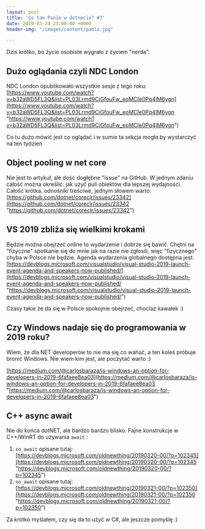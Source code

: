 ```yaml
---
layout: post
title: 'Co tam Panie w dotnecie? #7'
date: 2019-03-24 23:00:00 +0000
header-img: "/images/content/pablo.jpg"

---
```

Dziś krótko, bo życie osobiste wygrało z życiem "nerda".

## Dużo oglądania czyli NDC London

NDC London opublikowało wszystkie sesje z tego roku: [https://www.youtube.com/watch?v=b32aWD5FL3Q&list=PL03Lrmd9CiGfouFw_eoMCIe0Pq4lM6ygn](https://www.youtube.com/watch?v=b32aWD5FL3Q&list=PL03Lrmd9CiGfouFw_eoMCIe0Pq4lM6ygn "https://www.youtube.com/watch?v=b32aWD5FL3Q&list=PL03Lrmd9CiGfouFw_eoMCIe0Pq4lM6ygn")

Co tu dużo mówić jest co oglądać i w sumie ta sekcja mogła by wystarczyć na ten tydzień

## Object pooling w net core

Nie jest to artykuł, ale dość dogłębne "issue" na GitHub. W jednym zdaniu całość można określić: jak użyć puli obiektów dla lepszej wydajności. Całość krótka, odnośniki treściwe, jednym słowem warto: [https://github.com/dotnet/coreclr/issues/23342](https://github.com/dotnet/coreclr/issues/23342 "https://github.com/dotnet/coreclr/issues/23342")

## VS 2019 zbliża się wielkimi krokami

Będzie można obejrzeć online to wydarzenie i dobrze się bawić. Chętni na "fizyczne" spotkanie się do mnie jak na razie nie zgłosili, więc "fizycznego" chyba w Polsce nie będzie. Agenda wydarzenia globalnego dostępna jest: [https://devblogs.microsoft.com/visualstudio/visual-studio-2019-launch-event-agenda-and-speakers-now-published/](https://devblogs.microsoft.com/visualstudio/visual-studio-2019-launch-event-agenda-and-speakers-now-published/ "https://devblogs.microsoft.com/visualstudio/visual-studio-2019-launch-event-agenda-and-speakers-now-published/")

Czasy takie że da się w Polsce spokojnie obejrzeć, chociaż kawałek :)

## Czy Windows nadaje się do programowania w 2019 roku?

Wiem, że dla NET developerów to nie ma się co wahać, a ten koleś próbuje bronić Windows. Nie wiem kim jest, ale poczytać warto :)

[https://medium.com/@carlosbaraza/is-windows-an-option-for-developers-in-2019-6fafaee8ea03](https://medium.com/@carlosbaraza/is-windows-an-option-for-developers-in-2019-6fafaee8ea03 "https://medium.com/@carlosbaraza/is-windows-an-option-for-developers-in-2019-6fafaee8ea03")

## C++ async await

Nie do końca dotNET, ale bardzo bardzo blisko. Fajne konstrukcje w C++/WinRT  do używania `await` :

1.  `co_await` opisane tutaj: [https://devblogs.microsoft.com/oldnewthing/20190320-00/?p=102345](https://devblogs.microsoft.com/oldnewthing/20190320-00/?p=102345 "https://devblogs.microsoft.com/oldnewthing/20190320-00/?p=102345")
2. `no_await` opisane tutaj: [https://devblogs.microsoft.com/oldnewthing/20190321-00/?p=102350](https://devblogs.microsoft.com/oldnewthing/20190321-00/?p=102350 "https://devblogs.microsoft.com/oldnewthing/20190321-00/?p=102350")

Za krótko myślałem, czy się da to użyć w C#, ale jeszcze pomyślę :)